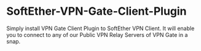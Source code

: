 # SoftEther-VPN-Gate-Client-Plugin
Simply install VPN Gate Client Plugin to SoftEther VPN Client. It will enable you to connect to any of our Public VPN Relay Servers of VPN Gate in a snap.
